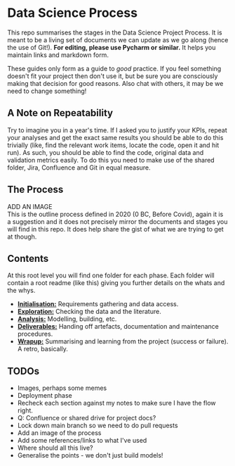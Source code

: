 # Data Science Process

This repo summarises the stages in the Data Science Project Process. It is 
meant to be a living set of documents we can update as we go along (hence the 
use of Git!). **For editing, please use Pycharm or similar.** It helps you 
maintain links and markdown form.

These guides only form as a guide to *good* practice. If you feel something
doesn't fit your project then don't use it, but be sure you are consciously making 
that decision for good reasons. Also chat with others, it may be we need to change 
something!

## A Note on Repeatability
Try to imagine you in a year's time. If I asked you to justify your KPIs, 
repeat your analyses and get the exact same results you should be able to do 
this trivially (like, find the relevant work items, locate the code, open it 
and hit run). As such, you should be able to find the code, original data and 
validation metrics easily. To do this you need to make use of the shared folder, 
Jira, Confluence and Git in equal measure.  

## The Process
ADD AN IMAGE  
This is the outline process defined in 2020 (0 BC, Before Covid), again it is a 
suggestion and it does not precisely mirror the documents and stages you will 
find in this repo. It does help share the gist of what we are trying to get at 
though. 

## Contents
At this root level you will find one folder for each phase. Each folder will contain a 
root readme (like this) giving you further details on the whats and the whys. 

* [**Initialisation:**](1_initialisation_phase) Requirements gathering and data access.
* [**Exploration:**](2_exploration_phase) Checking the data and the literature.
* [**Analysis:**](3_analysis_phase)  Modelling, building, etc. 
* [**Deliverables:**](4_deliverables_phase) Handing off artefacts, documentation and maintenance procedures. 
* [**Wrapup:**](5_wrapup) Summarising and learning from the project (success or failure). A retro, basically. 

## TODOs
* Images, perhaps some memes
* Deployment phase
* Recheck each section against my notes to make sure I have the flow right. 
* Q: Confluence or shared drive for project docs? 
* Lock down main branch so we need to do pull requests  
* Add an image of the process  
* Add some references/links to what I've used  
* Where should all this live? 
* Generalise the points - we don't just build models!
